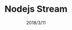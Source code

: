 ---
title: Nodejs Stream
date: 2018/3/11
categories: 
- Node.js
- stream

tags: 
- Node.js
- stream

---